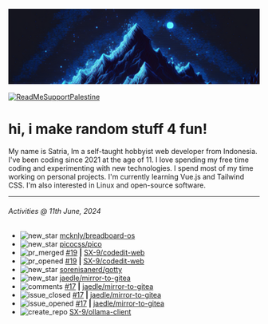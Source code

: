 ![](banner.png)

[![ReadMeSupportPalestine](https://github.com/Safouene1/support-palestine-banner/blob/master/banner-support.svg)](https://github.com/Safouene1/support-palestine-banner)

# hi, i make random stuff 4 fun!

My name is Satria, Im a self-taught hobbyist web developer from Indonesia. I've been coding since 2021 at the age of 11. I love spending my free time coding and experimenting with new technologies. I spend most of my time working on personal projects. I'm currently learning Vue.js and Tailwind CSS. I'm also interested in Linux and open-source software.

---

<!--RECENT_ACTIVITY:last_update-->
###### Activities @ 11th June, 2024
<!--RECENT_ACTIVITY:last_update_end-->

<!--RECENT_ACTIVITY:start-->
- ![new_star](https://cdn.jsdelivr.net/gh/Readme-Workflows/Readme-Icons@main/icons/octicons/StarredRepositoryYellow.svg) [mcknly/breadboard-os](https://github.com/mcknly/breadboard-os)<br>
- ![new_star](https://cdn.jsdelivr.net/gh/Readme-Workflows/Readme-Icons@main/icons/octicons/StarredRepositoryYellow.svg) [picocss/pico](https://github.com/picocss/pico)<br>
- ![pr_merged](https://cdn.jsdelivr.net/gh/Readme-Workflows/Readme-Icons@main/icons/octicons/PullRequestMerged.svg) [#19](https://github.com/SX-9/codedit-web/pull/19) **|** [SX-9/codedit-web](https://github.com/SX-9/codedit-web)<br>
- ![pr_opened](https://cdn.jsdelivr.net/gh/Readme-Workflows/Readme-Icons@main/icons/octicons/PullRequestOpened.svg) [#19](https://github.com/SX-9/codedit-web/pull/19) **|** [SX-9/codedit-web](https://github.com/SX-9/codedit-web)<br>
- ![new_star](https://cdn.jsdelivr.net/gh/Readme-Workflows/Readme-Icons@main/icons/octicons/StarredRepositoryYellow.svg) [sorenisanerd/gotty](https://github.com/sorenisanerd/gotty)<br>
- ![new_star](https://cdn.jsdelivr.net/gh/Readme-Workflows/Readme-Icons@main/icons/octicons/StarredRepositoryYellow.svg) [jaedle/mirror-to-gitea](https://github.com/jaedle/mirror-to-gitea)<br>
- ![comments](https://cdn.jsdelivr.net/gh/Readme-Workflows/Readme-Icons@main/icons/octicons/Comment.svg) [#17](https://github.com/jaedle/mirror-to-gitea/issues/17#issuecomment-2131810444) **|** [jaedle/mirror-to-gitea](https://github.com/jaedle/mirror-to-gitea)<br>
- ![issue_closed](https://cdn.jsdelivr.net/gh/Readme-Workflows/Readme-Icons@main/icons/octicons/IssueClosed.svg) [#17](https://github.com/jaedle/mirror-to-gitea/issues/17) **|** [jaedle/mirror-to-gitea](https://github.com/jaedle/mirror-to-gitea)<br>
- ![issue_opened](https://cdn.jsdelivr.net/gh/Readme-Workflows/Readme-Icons@main/icons/octicons/IssueOpened.svg) [#17](https://github.com/jaedle/mirror-to-gitea/issues/17) **|** [jaedle/mirror-to-gitea](https://github.com/jaedle/mirror-to-gitea)<br>
- ![create_repo](https://cdn.jsdelivr.net/gh/Readme-Workflows/Readme-Icons@main/icons/octicons/Repository.svg) [SX-9/ollama-client](https://github.com/SX-9/ollama-client)<br>
<!--RECENT_ACTIVITY:end-->
